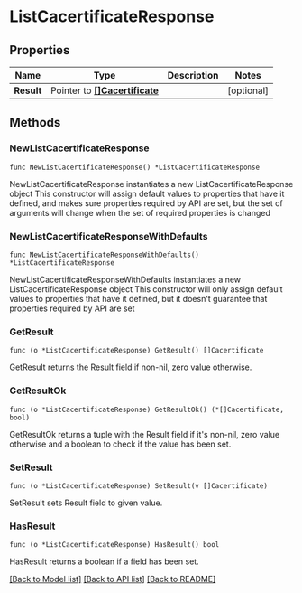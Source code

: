 # ListCacertificateResponse

## Properties

Name | Type | Description | Notes
------------ | ------------- | ------------- | -------------
**Result** | Pointer to [**[]Cacertificate**](Cacertificate.md) |  | [optional] 

## Methods

### NewListCacertificateResponse

`func NewListCacertificateResponse() *ListCacertificateResponse`

NewListCacertificateResponse instantiates a new ListCacertificateResponse object
This constructor will assign default values to properties that have it defined,
and makes sure properties required by API are set, but the set of arguments
will change when the set of required properties is changed

### NewListCacertificateResponseWithDefaults

`func NewListCacertificateResponseWithDefaults() *ListCacertificateResponse`

NewListCacertificateResponseWithDefaults instantiates a new ListCacertificateResponse object
This constructor will only assign default values to properties that have it defined,
but it doesn't guarantee that properties required by API are set

### GetResult

`func (o *ListCacertificateResponse) GetResult() []Cacertificate`

GetResult returns the Result field if non-nil, zero value otherwise.

### GetResultOk

`func (o *ListCacertificateResponse) GetResultOk() (*[]Cacertificate, bool)`

GetResultOk returns a tuple with the Result field if it's non-nil, zero value otherwise
and a boolean to check if the value has been set.

### SetResult

`func (o *ListCacertificateResponse) SetResult(v []Cacertificate)`

SetResult sets Result field to given value.

### HasResult

`func (o *ListCacertificateResponse) HasResult() bool`

HasResult returns a boolean if a field has been set.


[[Back to Model list]](../README.md#documentation-for-models) [[Back to API list]](../README.md#documentation-for-api-endpoints) [[Back to README]](../README.md)


